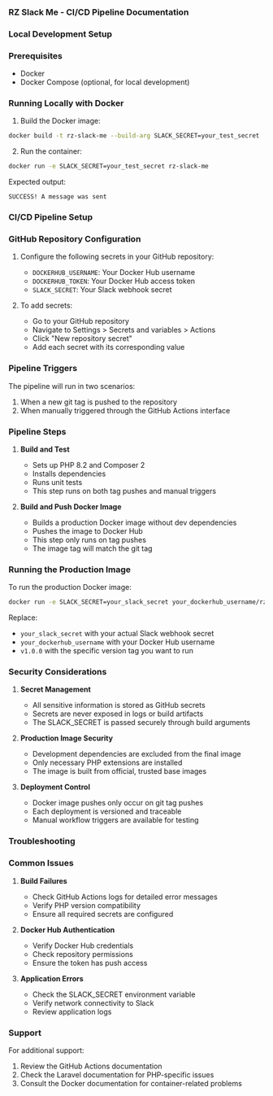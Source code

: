### RZ Slack Me - CI/CD Pipeline Documentation

### Local Development Setup

### Prerequisites
- Docker
- Docker Compose (optional, for local development)

### Running Locally with Docker

1. Build the Docker image:
```bash
docker build -t rz-slack-me --build-arg SLACK_SECRET=your_test_secret .
```

2. Run the container:
```bash
docker run -e SLACK_SECRET=your_test_secret rz-slack-me
```

Expected output:
```
SUCCESS! A message was sent
```

### CI/CD Pipeline Setup

### GitHub Repository Configuration

1. Configure the following secrets in your GitHub repository:
   - `DOCKERHUB_USERNAME`: Your Docker Hub username
   - `DOCKERHUB_TOKEN`: Your Docker Hub access token
   - `SLACK_SECRET`: Your Slack webhook secret

2. To add secrets:
   - Go to your GitHub repository
   - Navigate to Settings > Secrets and variables > Actions
   - Click "New repository secret"
   - Add each secret with its corresponding value

### Pipeline Triggers

The pipeline will run in two scenarios:
1. When a new git tag is pushed to the repository
2. When manually triggered through the GitHub Actions interface

### Pipeline Steps

1. **Build and Test**
   - Sets up PHP 8.2 and Composer 2
   - Installs dependencies
   - Runs unit tests
   - This step runs on both tag pushes and manual triggers

2. **Build and Push Docker Image**
   - Builds a production Docker image without dev dependencies
   - Pushes the image to Docker Hub
   - This step only runs on tag pushes
   - The image tag will match the git tag

### Running the Production Image

To run the production Docker image:

```bash
docker run -e SLACK_SECRET=your_slack_secret your_dockerhub_username/rz-slack-me:v1.0.0
```

Replace:
- `your_slack_secret` with your actual Slack webhook secret
- `your_dockerhub_username` with your Docker Hub username
- `v1.0.0` with the specific version tag you want to run

### Security Considerations

1. **Secret Management**
   - All sensitive information is stored as GitHub secrets
   - Secrets are never exposed in logs or build artifacts
   - The SLACK_SECRET is passed securely through build arguments

2. **Production Image Security**
   - Development dependencies are excluded from the final image
   - Only necessary PHP extensions are installed
   - The image is built from official, trusted base images

3. **Deployment Control**
   - Docker image pushes only occur on git tag pushes
   - Each deployment is versioned and traceable
   - Manual workflow triggers are available for testing

### Troubleshooting

### Common Issues

1. **Build Failures**
   - Check GitHub Actions logs for detailed error messages
   - Verify PHP version compatibility
   - Ensure all required secrets are configured

2. **Docker Hub Authentication**
   - Verify Docker Hub credentials
   - Check repository permissions
   - Ensure the token has push access

3. **Application Errors**
   - Check the SLACK_SECRET environment variable
   - Verify network connectivity to Slack
   - Review application logs

### Support

For additional support:
1. Review the GitHub Actions documentation
2. Check the Laravel documentation for PHP-specific issues
3. Consult the Docker documentation for container-related problems 
